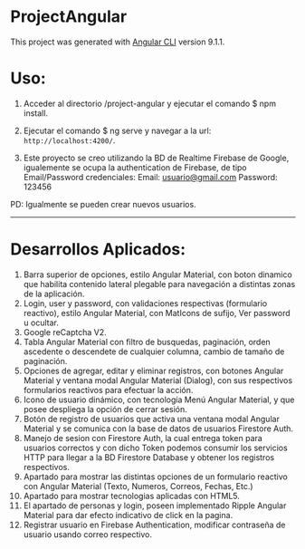 # ProjectAngular

This project was generated with [Angular CLI](https://github.com/angular/angular-cli) version 9.1.1.

# Uso:

1. Acceder al directorio /project-angular y ejecutar el comando $ npm install.

2. Ejecutar el comando $ ng serve y navegar a la url: `http://localhost:4200/`.

3. Este proyecto se creo utilizando la BD de Realtime Firebase de Google, igualemente se ocupa la authentication de Firebase, de tipo Email/Password credenciales: Email: usuario@gmail.com Password: 123456

PD: Igualmente se pueden crear nuevos usuarios.
__________________________________________________________________________________________________________________________
# Desarrollos Aplicados:

1. Barra superior de opciones, estilo Angular Material, con boton dinamico que habilita contenido lateral plegable para navegación a distintas zonas de la aplicación.
2. Login, user y password, con validaciones respectivas (formulario reactivo), estilo Angular Material, con MatIcons de sufijo, Ver password u ocultar.
3. Google reCaptcha V2.
4. Tabla Angular Material con filtro de busquedas, paginación, orden ascedente o descendete de cualquier columna, cambio de tamaño de paginación.
5. Opciones de agregar, editar y eliminar registros, con botones Angular Material y ventana modal Angular Material (Dialog), con sus respectivos formularios reactivos para efectuar la acción.
6. Icono de usuario dinámico, con tecnología Menú Angular Material, y que posee despliega la opción de cerrar sesión.
7. Botón de registro de usuarios que activa una ventana modal Angular Material y se comunica con la base de datos de usuarios Firestore Auth.
8. Manejo de sesion con Firestore Auth, la cual entrega token para usuarios correctos y con dicho Token podemos consumir los servicios HTTP para llegar a la BD Firestore Database y obtener los registros respectivos.
9. Apartado para mostrar las distintas opciones de un formulario reactivo con Angular Material (Texto, Numeros, Correos, Fechas, Etc.)
10. Apartado para mostrar tecnologias aplicadas con HTML5.
11. El apartado de personas y login, poseen implementado Ripple Angular Material para dar efecto indicativo de click en la pagina.
12. Registrar usuario en Firebase Authentication, modificar contraseña de usuario usando correo respectivo.
